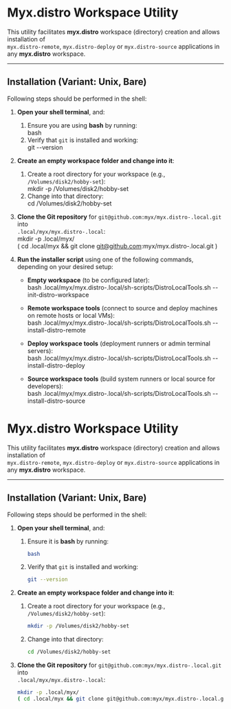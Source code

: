 # Myx.distro Workspace Utility

This utility facilitates **myx.distro** workspace (directory) creation and allows installation of  
`myx.distro-remote`, `myx.distro-deploy` or `myx.distro-source` applications in any **myx.distro** workspace.

---

## Installation (Variant: Unix, Bare)

Following steps should be performed in the shell:

1. **Open your shell terminal**, and:  
   1. Ensure you are using **bash** by running:  
      bash  
   2. Verify that `git` is installed and working:  
      git --version

2. **Create an empty workspace folder and change into it**:  
   1. Create a root directory for your workspace (e.g., `/Volumes/disk2/hobby-set`):  
      mkdir -p /Volumes/disk2/hobby-set  
   2. Change into that directory:  
      cd /Volumes/disk2/hobby-set

3. **Clone the Git repository** for `git@github.com:myx/myx.distro-.local.git` into  
   `.local/myx/myx.distro-.local`:  
   mkdir -p .local/myx/  
   ( cd .local/myx && git clone git@github.com:myx/myx.distro-.local.git )

4. **Run the installer script** using one of the following commands, depending on your desired setup:

   - **Empty workspace** (to be configured later):  
     bash .local/myx/myx.distro-.local/sh-scripts/DistroLocalTools.sh --init-distro-workspace

   - **Remote workspace tools** (connect to source and deploy machines on remote hosts or local VMs):  
     bash .local/myx/myx.distro-.local/sh-scripts/DistroLocalTools.sh --install-distro-remote

   - **Deploy workspace tools** (deployment runners or admin terminal servers):  
     bash .local/myx/myx.distro-.local/sh-scripts/DistroLocalTools.sh --install-distro-deploy

   - **Source workspace tools** (build system runners or local source for developers):  
     bash .local/myx/myx.distro-.local/sh-scripts/DistroLocalTools.sh --install-distro-source






# Myx.distro Workspace Utility

This utility facilitates **myx.distro** workspace (directory) creation and allows installation of  
`myx.distro-remote`, `myx.distro-deploy` or `myx.distro-source` applications in any **myx.distro** workspace.

---

## Installation (Variant: Unix, Bare)

Following steps should be performed in the shell:

1. **Open your shell terminal**, and:
   1. Ensure it is **bash** by running:
      ```bash
      bash
      ```
   2. Verify that `git` is installed and working:
      ```bash
      git --version
      ```

2. **Create an empty workspace folder and change into it**:
   1. Create a root directory for your workspace (e.g., `/Volumes/disk2/hobby-set`):
      ```bash
      mkdir -p /Volumes/disk2/hobby-set
      ```
   2. Change into that directory:
      ```bash
      cd /Volumes/disk2/hobby-set
      ```

3. **Clone the Git repository** for `git@github.com:myx/myx.distro-.local.git` into  
   `.local/myx/myx.distro-.local`:
   ```bash
   mkdir -p .local/myx/
   ( cd .local/myx && git clone git@github.com:myx/myx.distro-.local.git )

